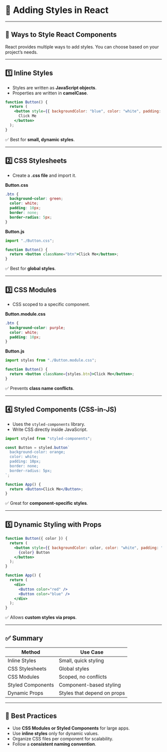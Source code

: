 # 🎨 Adding Styles in React  

---

## 📖 Ways to Style React Components  
React provides multiple ways to add styles. You can choose based on your project’s needs.  

---

## 1️⃣ Inline Styles  

- Styles are written as **JavaScript objects**.  
- Properties are written in **camelCase**.  

```jsx
function Button() {
  return (
    <button style={{ backgroundColor: "blue", color: "white", padding: "10px" }}>
      Click Me
    </button>
  );
}
```

✅ Best for **small, dynamic styles**.  

---

## 2️⃣ CSS Stylesheets  

- Create a **.css file** and import it.  

**Button.css**
```css
.btn {
  background-color: green;
  color: white;
  padding: 10px;
  border: none;
  border-radius: 5px;
}
```

**Button.js**
```jsx
import "./Button.css";

function Button() {
  return <button className="btn">Click Me</button>;
}
```

✅ Best for **global styles**.  

---

## 3️⃣ CSS Modules  

- CSS scoped to a specific component.  

**Button.module.css**
```css
.btn {
  background-color: purple;
  color: white;
  padding: 10px;
}
```

**Button.js**
```jsx
import styles from "./Button.module.css";

function Button() {
  return <button className={styles.btn}>Click Me</button>;
}
```

✅ Prevents **class name conflicts**.  

---

## 4️⃣ Styled Components (CSS-in-JS)  

- Uses the `styled-components` library.  
- Write CSS directly inside JavaScript.  

```jsx
import styled from "styled-components";

const Button = styled.button`
  background-color: orange;
  color: white;
  padding: 10px;
  border: none;
  border-radius: 5px;
`;

function App() {
  return <Button>Click Me</Button>;
}
```

✅ Great for **component-specific styles**.  

---

## 5️⃣ Dynamic Styling with Props  

```jsx
function Button({ color }) {
  return (
    <button style={{ backgroundColor: color, color: "white", padding: "10px" }}>
      {color} Button
    </button>
  );
}

function App() {
  return (
    <div>
      <Button color="red" />
      <Button color="blue" />
    </div>
  );
}
```

✅ Allows **custom styles via props**.  

---

## ✅ Summary  

| Method             | Use Case |
|--------------------|----------|
| Inline Styles      | Small, quick styling |
| CSS Stylesheets    | Global styles |
| CSS Modules        | Scoped, no conflicts |
| Styled Components  | Component-based styling |
| Dynamic Props      | Styles that depend on props |

---

## 🧠 Best Practices  

* Use **CSS Modules or Styled Components** for large apps.  
* Use **inline styles** only for dynamic values.  
* Organize CSS files per component for scalability.  
* Follow a **consistent naming convention**.  
